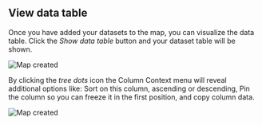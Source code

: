 ## View data table

Once you have added your datasets to the map, you can visualize the data table. Click the *Show data table* button and your dataset table will be shown. 

![Map created](/img/cloud-native-workspace/maps/map_view_table2.png)

By clicking the *tree dots* icon the Column Context menu will reveal additional options like: Sort on this column, ascending or descending, Pin the column so you can freeze it in the first position, and copy column data.

![Map created](/img/cloud-native-workspace/maps/map_view_table_column2.png)